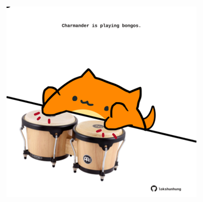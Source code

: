 <!-- built at 06/07/2021, 18:01:45 UTC -->
<p align="center">
  <img width="500" height="500" src="./ReadmeImage.svg">
</p>
